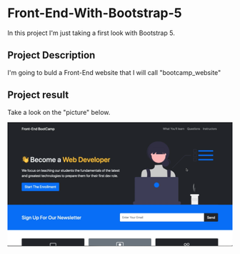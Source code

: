 # Front-End-With-Bootstrap-5

In this project I'm just taking a first look with Bootstrap 5.

## Project Description
I'm going to buld a Front-End website that I will call "bootcamp_website"

## Project result
Take a look on the "picture" below.

![Front-End_BootCamp_With_Bootstraap5](Front-End_BootCamp_With_Bootstraap5.png)
